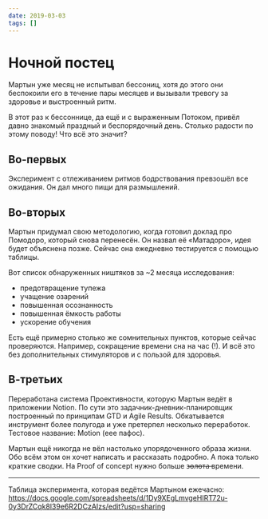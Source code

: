 ```yaml
---
date: 2019-03-03
tags: []
---
```


# Ночной постец

Мартын уже месяц не испытывал бессониц, хотя до этого они беспокоили его в течение пары месяцев и вызывали тревогу за здоровье и выстроенный ритм.

В этот раз к бессоннице, да ещё и с выраженным Потоком, привёл давно знакомый праздный и беспорядочный день. Столько радости по этому поводу! Что всё это значит?

## Во-первых

Эксперимент с отлеживанием ритмов бодрствования превзошёл все ожидания. Он дал много пищи для размышлений.

## Во-вторых

Мартын придумал свою методологию, когда готовил доклад про Помодоро, который снова перенесён. Он назвал её «Матадоро», идея будет объяснена позже. Сейчас она ежедневно тестируется с помощью таблицы.

Вот список обнаруженных ништяков за ~2 месяца исследования:

- предотвращение тупежа
- учащение озарений
- повышенная осознанность
- повышенная ёмкость работы
- ускорение обучения

Есть ещё примерно столько же сомнительных пунктов, которые сейчас проверяются. Например, сокращение времени сна на час (!). И всё это без дополнительных стимуляторов и с пользой для здоровья.

## В-третьих

Переработана система Проективности, которую Мартын ведёт в приложении Notion. По сути это задачник-дневник-планировщик построенный по принципам GTD и Agile Results. Обкатывается инструмент более полугода и уже претерпел несколько переработок. Тестовое название: Motion (еее пафос).

Мартын ещё никогда не вёл настолько упорядоченного образа жизни. Обо всём этом он хочет написать и рассказать подробно. А пока только краткие сводки. На Proof of concept нужно больше з̶о̶л̶о̶т̶а̶ времени.

---

Таблица эксперимента, которая ведётся Мартыном ежечасно:
<https://docs.google.com/spreadsheets/d/1Dy9XEgLmvgeHIRT72u-0y3DrZCqk8l39e6R2DCzAIzs/edit?usp=sharing>
